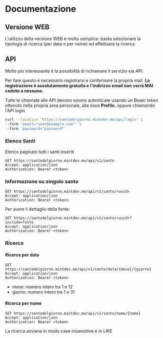 # Documentazione

## Versione WEB

L'utilizzo della versione WEB è molto semplice: basta selezionare la tipologia di ricerca (per data o per nome) ed
effettuare la ricerca

## API

Molto più interessante è la possibilità di richiamare il servizio via API.

Per fare questo è necessario registrarsi e confermare la propria mail.
**La registrazione è assolutamente gratuita e l'indirizzo email non verrà MAI ceduto a nessuno.**

Tutte le chiamate alle API devono essere autenticate usando un Beaer token ottenuto nella propria area personale, alla
voce **Profilo**, oppure chiamando l'API login

```bash
curl --location 'https://santodelgiorno.mintdev.me/api/login' \
--form 'email="user@example.com"' \
--form 'password="password"'
```

### Elenco Santi

Elenco paginato tutti i santi inseriti

```
GET https://santodelgiorno.mintdev.me/api/v1/santo
Accept: application/json
Authorization: Bearer <token>
```

### Informazione su singolo santo

```
GET https://santodelgiorno.mintdev.me/api/v1/santo/<uuid>
Accept: application/json
Authorization: Bearer <token>
```
Per avere il dettaglio della fonte:

```
GET https://santodelgiorno.mintdev.me/api/v1/santo/<uuid>?include=fonte
Accept: application/json
Authorization: Bearer <token>
```

### Ricerca

#### Ricerca per data

```
GET https://santodelgiorno.mintdev.me/api/v1/santo/data/{mese}/{giorno}
Accept: application/json
Authorization: Bearer <token>
```

- mese: numero intero tra 1 e 12
- giorno: numero intero tra 1 e 31

#### Ricerca per nome

```
GET https://santodelgiorno.mintdev.me/api/v1/santo/nome/{nome}
Accept: application/json
Authorization: Bearer <token>
```
La ricerca avviene in modo case-insensitive e in LIKE
